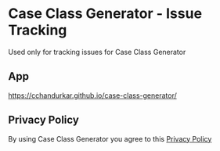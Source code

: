 # Case Class Generator - Issue Tracking
Used only for tracking issues for Case Class Generator


## App
https://cchandurkar.github.io/case-class-generator/

## Privacy Policy
By using Case Class Generator you agree to this [Privacy Policy](https://github.com/cchandurkar/Case-Class-Generator-Issues/wiki/Privacy-Policy)

